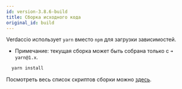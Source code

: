 ```yaml
---
id: version-3.8.6-build
title: Сборка исходного кода
original_id: build
---
```


Verdaccio использует `yarn` вместо `npm` для загрузки зависимостей.

* Примечание: текущая сборка может быть собрана только с `➜ yarn@1.x`.

```bash
  yarn install
```

Посмотреть весь список скриптов сборки можно [здесь](https://github.com/verdaccio/verdaccio/wiki/Build-Source-Code).
